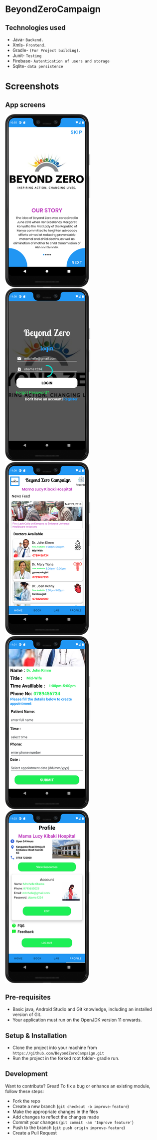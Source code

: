 # BeyondZeroCampaign

## Technologies used
* Java- `Backend.`
* Xmls- `Frontend.`
* Gradle- `(For Project building).`
* Junit- `Testing`
* Firebase- `Autentication of users and storage`
* Sqlite- `data persistence`



# Screenshots
## App screens
<img src="Images/land.png" width="270" > <img src="Images/login.png" width="270" >
<img src="Images/home.png" width="270" ><img src="Images/book.png" width="270" >
<img src="Images/profile.png" width="270" >


## Pre-requisites
- Basic java, Android Studio and Git knowledge, including an installed version of Git.
- Your application must run on the OpenJDK version 11 onwards.

## Setup & Installation
* Clone the project into your machine from `https://github.com/BeyondZeroCampaign.git`
* Run the project in the forked root folder- gradle run.

## Development
Want to contribute? Great!
To fix a bug or enhance an existing module, follow these steps:

- Fork the repo
- Create a new branch (`git checkout -b improve-feature`)
- Make the appropriate changes in the files
- Add changes to reflect the changes made
- Commit your changes (`git commit -am 'Improve feature'`)
- Push to the branch (`git push origin improve-feature`)
- Create a Pull Request

